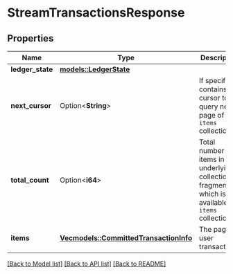 # StreamTransactionsResponse

## Properties

Name | Type | Description | Notes
------------ | ------------- | ------------- | -------------
**ledger_state** | [**models::LedgerState**](LedgerState.md) |  | 
**next_cursor** | Option<**String**> | If specified, contains a cursor to query next page of the `items` collection. | [optional]
**total_count** | Option<**i64**> | Total number of items in underlying collection, fragment of which is available in `items` collection. | [optional]
**items** | [**Vec<models::CommittedTransactionInfo>**](CommittedTransactionInfo.md) | The page of user transactions. | 

[[Back to Model list]](../README.md#documentation-for-models) [[Back to API list]](../README.md#documentation-for-api-endpoints) [[Back to README]](../README.md)


